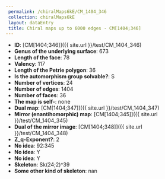 ```yaml
--- 
 permalink: /chiralMaps6kE/CM_1404_346 
 collection: chiralMaps6kE
 layout: dataEntry
 title: Chiral maps up to 6000 edges - CM[1404;346]
---
```


- **ID**: [CM[1404;346]]({{ site.url }}/test/CM_1404_346)
- **Genus of the underlying surface**: 673
- **Length of the face**: 78
- **Valency**: 117
- **Length of the Petrie polygon**: 36
- **Is the automorphism group solvable?**: S
- **Number of vertices**: 24
- **Number of edges**: 1404
- **Number of faces**: 36
- **The map is self-**: none
- **Dual map**: [CM[1404;347]]({{ site.url }}/test/CM_1404_347)
- **Mirror (enantihomorphic) map**: [CM[1404;345]]({{ site.url }}/test/CM_1404_345)
- **Dual of the mirror image**: [CM[1404;348]]({{ site.url }}/test/CM_1404_348)
- **Z_q-Exponent?**: 2
- **No idea**:  92:345
- **No idea**: Y
- **No idea**: Y
- **Skeleton**: Sk(24;2)^39
- **Some other kind of skeleton**: nan
